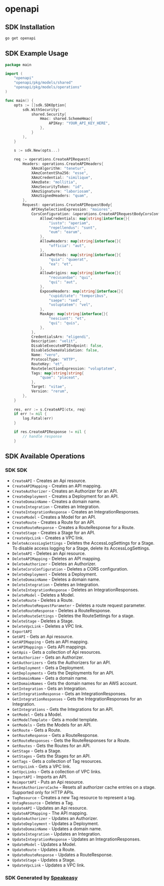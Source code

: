 # openapi

<!-- Start SDK Installation -->
## SDK Installation

```bash
go get openapi
```
<!-- End SDK Installation -->

## SDK Example Usage
<!-- Start SDK Example Usage -->
```go
package main

import (
    "openapi"
    "openapi/pkg/models/shared"
    "openapi/pkg/models/operations"
)

func main() {
    opts := []sdk.SDKOption{
        sdk.WithSecurity(
            shared.Security{
                Hmac: shared.SchemeHmac{
                    APIKey: "YOUR_API_KEY_HERE",
                },
            }
        ),
    }

    s := sdk.New(opts...)
    
    req := operations.CreateAPIRequest{
        Headers: operations.CreateAPIHeaders{
            XAmzAlgorithm: "tenetur",
            XAmzContentSha256: "esse",
            XAmzCredential: "similique",
            XAmzDate: "mollitia",
            XAmzSecurityToken: "id",
            XAmzSignature: "laboriosam",
            XAmzSignedHeaders: "quam",
        },
        Request: operations.CreateAPIRequestBody{
            APIKeySelectionExpression: "maiores",
            CorsConfiguration: &operations.CreateAPIRequestBodyCorsConfiguration{
                AllowCredentials: map[string]interface{}{
                    "iusto": "aperiam",
                    "repellendus": "sunt",
                    "eum": "earum",
                },
                AllowHeaders: map[string]interface{}{
                    "officia": "aut",
                },
                AllowMethods: map[string]interface{}{
                    "quia": "quaerat",
                    "ea": "et",
                },
                AllowOrigins: map[string]interface{}{
                    "recusandae": "qui",
                    "qui": "aut",
                },
                ExposeHeaders: map[string]interface{}{
                    "cupiditate": "temporibus",
                    "saepe": "sed",
                    "voluptatem": "vel",
                },
                MaxAge: map[string]interface{}{
                    "nesciunt": "et",
                    "qui": "quis",
                },
            },
            CredentialsArn: "eligendi",
            Description: "velit",
            DisableExecuteAPIEndpoint: false,
            DisableSchemaValidation: false,
            Name: "vero",
            ProtocolType: "HTTP",
            RouteKey: "et",
            RouteSelectionExpression: "voluptatem",
            Tags: map[string]string{
                "quae": "placeat",
            },
            Target: "vitae",
            Version: "rerum",
        },
    }
    
    res, err := s.CreateAPI(ctx, req)
    if err != nil {
        log.Fatal(err)
    }

    if res.CreateAPIResponse != nil {
        // handle response
    }
```
<!-- End SDK Example Usage -->

<!-- Start SDK Available Operations -->
## SDK Available Operations

### SDK SDK

* `CreateAPI` - Creates an Api resource.
* `CreateAPIMapping` - Creates an API mapping.
* `CreateAuthorizer` - Creates an Authorizer for an API.
* `CreateDeployment` - Creates a Deployment for an API.
* `CreateDomainName` - Creates a domain name.
* `CreateIntegration` - Creates an Integration.
* `CreateIntegrationResponse` - Creates an IntegrationResponses.
* `CreateModel` - Creates a Model for an API.
* `CreateRoute` - Creates a Route for an API.
* `CreateRouteResponse` - Creates a RouteResponse for a Route.
* `CreateStage` - Creates a Stage for an API.
* `CreateVpcLink` - Creates a VPC link.
* `DeleteAccessLogSettings` - Deletes the AccessLogSettings for a Stage. To disable access logging for a Stage, delete its AccessLogSettings.
* `DeleteAPI` - Deletes an Api resource.
* `DeleteAPIMapping` - Deletes an API mapping.
* `DeleteAuthorizer` - Deletes an Authorizer.
* `DeleteCorsConfiguration` - Deletes a CORS configuration.
* `DeleteDeployment` - Deletes a Deployment.
* `DeleteDomainName` - Deletes a domain name.
* `DeleteIntegration` - Deletes an Integration.
* `DeleteIntegrationResponse` - Deletes an IntegrationResponses.
* `DeleteModel` - Deletes a Model.
* `DeleteRoute` - Deletes a Route.
* `DeleteRouteRequestParameter` - Deletes a route request parameter.
* `DeleteRouteResponse` - Deletes a RouteResponse.
* `DeleteRouteSettings` - Deletes the RouteSettings for a stage.
* `DeleteStage` - Deletes a Stage.
* `DeleteVpcLink` - Deletes a VPC link.
* `ExportAPI`
* `GetAPI` - Gets an Api resource.
* `GetAPIMapping` - Gets an API mapping.
* `GetAPIMappings` - Gets API mappings.
* `GetApis` - Gets a collection of Api resources.
* `GetAuthorizer` - Gets an Authorizer.
* `GetAuthorizers` - Gets the Authorizers for an API.
* `GetDeployment` - Gets a Deployment.
* `GetDeployments` - Gets the Deployments for an API.
* `GetDomainName` - Gets a domain name.
* `GetDomainNames` - Gets the domain names for an AWS account.
* `GetIntegration` - Gets an Integration.
* `GetIntegrationResponse` - Gets an IntegrationResponses.
* `GetIntegrationResponses` - Gets the IntegrationResponses for an Integration.
* `GetIntegrations` - Gets the Integrations for an API.
* `GetModel` - Gets a Model.
* `GetModelTemplate` - Gets a model template.
* `GetModels` - Gets the Models for an API.
* `GetRoute` - Gets a Route.
* `GetRouteResponse` - Gets a RouteResponse.
* `GetRouteResponses` - Gets the RouteResponses for a Route.
* `GetRoutes` - Gets the Routes for an API.
* `GetStage` - Gets a Stage.
* `GetStages` - Gets the Stages for an API.
* `GetTags` - Gets a collection of Tag resources.
* `GetVpcLink` - Gets a VPC link.
* `GetVpcLinks` - Gets a collection of VPC links.
* `ImportAPI` - Imports an API.
* `ReimportAPI` - Puts an Api resource.
* `ResetAuthorizersCache` - Resets all authorizer cache entries on a stage. Supported only for HTTP APIs.
* `TagResource` - Creates a new Tag resource to represent a tag.
* `UntagResource` - Deletes a Tag.
* `UpdateAPI` - Updates an Api resource.
* `UpdateAPIMapping` - The API mapping.
* `UpdateAuthorizer` - Updates an Authorizer.
* `UpdateDeployment` - Updates a Deployment.
* `UpdateDomainName` - Updates a domain name.
* `UpdateIntegration` - Updates an Integration.
* `UpdateIntegrationResponse` - Updates an IntegrationResponses.
* `UpdateModel` - Updates a Model.
* `UpdateRoute` - Updates a Route.
* `UpdateRouteResponse` - Updates a RouteResponse.
* `UpdateStage` - Updates a Stage.
* `UpdateVpcLink` - Updates a VPC link.

<!-- End SDK Available Operations -->

### SDK Generated by [Speakeasy](https://docs.speakeasyapi.dev/docs/using-speakeasy/client-sdks)
